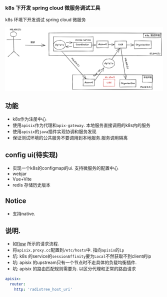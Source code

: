 ### k8s 下开发 spring cloud 微服务调试工具

k8s 环境下开发调试 spring cloud 微服务

![示意](hint.png)

## 功能

- k8s作为注册中心
- 使用`apisix`作为代理和`apix-gateway`. 本地服务直接调用的k8s内的服务
- 使用`apisix`的`java`插件实现协调和服务发现
- 保证测试环境的公共服务不要调用到本地服务.服务调用隔离

## config ui(待实现)

- 实现一个k8s的configmap的ui. 支持微服务的配置中心
- webjar
- Vue+Vite
- redis 存储历史版本

## Notice

- 支持native.

## 说明.

- 如[flow](req-flow.puml) 所示的请求流程.
- 将`apisix.proxy.cc`配置到`/etc/hosts`中. 指向`apisix`的`ip`
- 坑: k8s 的service的`sessionAffinity`要为`Local`不然获取不到client的ip
- 坑: apisix 的upstream只有一个节点时不走具体的负载均衡插件.
- 坑: apisix 的路由匹配规则需要为. 以区分代理和正常的路由请求

```yaml
apisix:
  router:
    http: 'radixtree_host_uri'
```